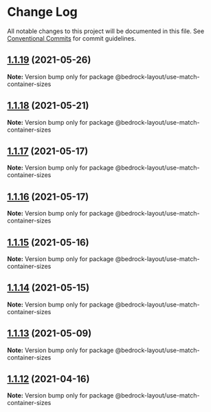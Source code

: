 # Change Log

All notable changes to this project will be documented in this file.
See [Conventional Commits](https://conventionalcommits.org) for commit guidelines.

## [1.1.19](https://github.com/Bedrock-Layouts/Bedrock/compare/@bedrock-layout/use-match-container-sizes@1.1.18...@bedrock-layout/use-match-container-sizes@1.1.19) (2021-05-26)

**Note:** Version bump only for package @bedrock-layout/use-match-container-sizes





## [1.1.18](https://github.com/Bedrock-Layouts/Bedrock/compare/@bedrock-layout/use-match-container-sizes@1.1.17...@bedrock-layout/use-match-container-sizes@1.1.18) (2021-05-21)

**Note:** Version bump only for package @bedrock-layout/use-match-container-sizes





## [1.1.17](https://github.com/Bedrock-Layouts/Bedrock/compare/@bedrock-layout/use-match-container-sizes@1.1.16...@bedrock-layout/use-match-container-sizes@1.1.17) (2021-05-17)

**Note:** Version bump only for package @bedrock-layout/use-match-container-sizes





## [1.1.16](https://github.com/Bedrock-Layouts/Bedrock/compare/@bedrock-layout/use-match-container-sizes@1.1.15...@bedrock-layout/use-match-container-sizes@1.1.16) (2021-05-17)

**Note:** Version bump only for package @bedrock-layout/use-match-container-sizes





## [1.1.15](https://github.com/Bedrock-Layouts/Bedrock/compare/@bedrock-layout/use-match-container-sizes@1.1.14...@bedrock-layout/use-match-container-sizes@1.1.15) (2021-05-16)

**Note:** Version bump only for package @bedrock-layout/use-match-container-sizes





## [1.1.14](https://github.com/Bedrock-Layouts/Bedrock/compare/@bedrock-layout/use-match-container-sizes@1.1.13...@bedrock-layout/use-match-container-sizes@1.1.14) (2021-05-15)

**Note:** Version bump only for package @bedrock-layout/use-match-container-sizes





## [1.1.13](https://github.com/Bedrock-Layouts/Bedrock/compare/@bedrock-layout/use-match-container-sizes@1.1.12...@bedrock-layout/use-match-container-sizes@1.1.13) (2021-05-09)

**Note:** Version bump only for package @bedrock-layout/use-match-container-sizes





## [1.1.12](https://github.com/Bedrock-Layouts/Bedrock/compare/@bedrock-layout/use-match-container-sizes@1.1.11...@bedrock-layout/use-match-container-sizes@1.1.12) (2021-04-16)

**Note:** Version bump only for package @bedrock-layout/use-match-container-sizes
